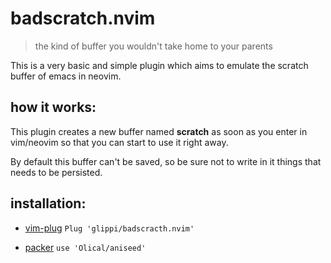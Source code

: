 # badscratch.nvim
> the kind of buffer you wouldn't take home to your parents

This is a very basic and simple plugin which aims to emulate the scratch
buffer of emacs in neovim.

## how it works:

This plugin creates a new buffer named **scratch** as soon as you enter in
vim/neovim so that you can start to use it right away.

By default this buffer can't be saved, so be sure not to write in it things that
needs to be persisted.

## installation:

* [vim-plug](https://github.com/junegunn/vim-plug)
  `Plug 'glippi/badscracth.nvim'`

* [packer](https://github.com/wbthomason/packer.nvim)
  `use 'Olical/aniseed'`
